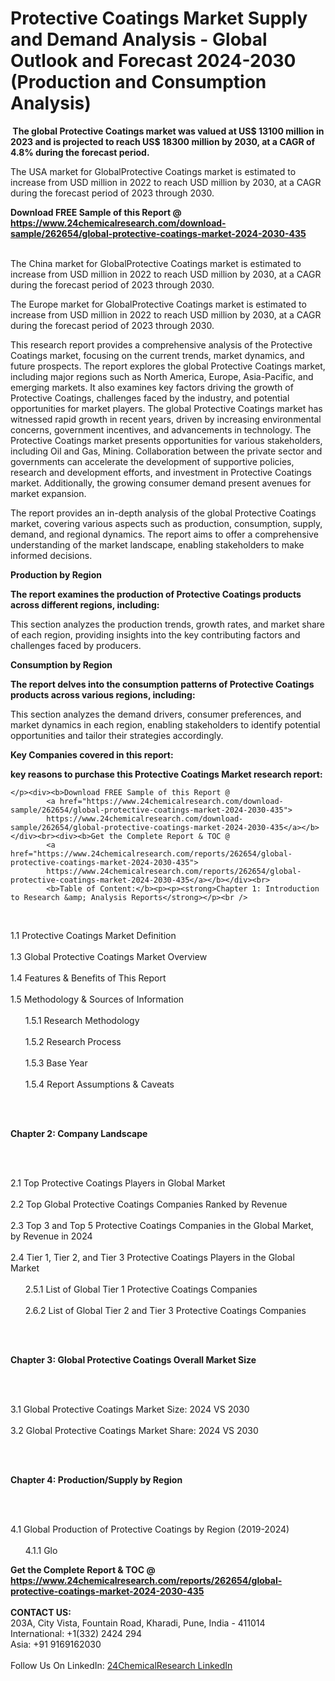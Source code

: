 <h1>Protective Coatings Market Supply and Demand Analysis - Global Outlook and Forecast 2024-2030 (Production and Consumption Analysis)</h1><p><strong> The global Protective Coatings market was valued at US$ 13100 million in 2023 and is projected to reach US$ 18300 million by 2030, at a CAGR of 4.8% during the forecast period.</strong></p><p>
</p><p>The USA market for GlobalProtective Coatings market is estimated to increase from USD million in 2022 to reach USD million by 2030, at a CAGR during the forecast period of 2023 through 2030.</p><div><b>Download FREE Sample of this Report @ 
            <a href="https://www.24chemicalresearch.com/download-sample/262654/global-protective-coatings-market-2024-2030-435">
            https://www.24chemicalresearch.com/download-sample/262654/global-protective-coatings-market-2024-2030-435</a></b></div><br><p>
</p><p>The China market for GlobalProtective Coatings market is estimated to increase from USD million in 2022 to reach USD million by 2030, at a CAGR during the forecast period of 2023 through 2030.</p><p>
</p><p>The Europe market for GlobalProtective Coatings market is estimated to increase from USD million in 2022 to reach USD million by 2030, at a CAGR during the forecast period of 2023 through 2030.</p><p>
</p><p>This research report provides a comprehensive analysis of the Protective Coatings market, focusing on the current trends, market dynamics, and future prospects. The report explores the global Protective Coatings market, including major regions such as North America, Europe, Asia-Pacific, and emerging markets. It also examines key factors driving the growth of Protective Coatings, challenges faced by the industry, and potential opportunities for market players. The global Protective Coatings market has witnessed rapid growth in recent years, driven by increasing environmental concerns, government incentives, and advancements in technology. The Protective Coatings market presents opportunities for various stakeholders, including Oil and Gas, Mining. Collaboration between the private sector and governments can accelerate the development of supportive policies, research and development efforts, and investment in Protective Coatings market. Additionally, the growing consumer demand present avenues for market expansion.</p><p>
</p><p>The report provides an in-depth analysis of the global Protective Coatings market, covering various aspects such as production, consumption, supply, demand, and regional dynamics. The report aims to offer a comprehensive understanding of the market landscape, enabling stakeholders to make informed decisions.</p><p>
</p><p><strong>Production by Region</strong></p><p>
</p><p><strong>The report examines the production of Protective Coatings products across different regions, including:</strong></p><p>
</p><p>
</p><p>This section analyzes the production trends, growth rates, and market share of each region, providing insights into the key contributing factors and challenges faced by producers.</p><p>
</p><p><strong>Consumption by Region</strong></p><p>
</p><p><strong>The report delves into the consumption patterns of Protective Coatings products across various regions, including:</strong></p><p>
</p><p>
</p><p>This section analyzes the demand drivers, consumer preferences, and market dynamics in each region, enabling stakeholders to identify potential opportunities and tailor their strategies accordingly.</p><p>
<strong>Key Companies covered in this report:</strong></p><p>
</p><p>
</p><p><strong>key reasons to purchase this Protective Coatings Market research report:</strong></p><p>

	</p><div><b>Download FREE Sample of this Report @ 
            <a href="https://www.24chemicalresearch.com/download-sample/262654/global-protective-coatings-market-2024-2030-435">
            https://www.24chemicalresearch.com/download-sample/262654/global-protective-coatings-market-2024-2030-435</a></b></div><br><div><b>Get the Complete Report & TOC @ 
            <a href="https://www.24chemicalresearch.com/reports/262654/global-protective-coatings-market-2024-2030-435">
            https://www.24chemicalresearch.com/reports/262654/global-protective-coatings-market-2024-2030-435</a></b></div><br>
            <b>Table of Content:</b><p><p><strong>Chapter 1: Introduction to Research &amp; Analysis Reports</strong></p><br />
<br />
<p>1.1 Protective Coatings Market Definition<br /><br />
1.3 Global Protective Coatings Market Overview<br /><br />
1.4 Features &amp; Benefits of This Report<br /><br />
1.5 Methodology &amp; Sources of Information<br /><br />
&nbsp;&nbsp;&nbsp;&nbsp;&nbsp; 1.5.1 Research Methodology<br /><br />
&nbsp;&nbsp;&nbsp;&nbsp;&nbsp; 1.5.2 Research Process<br /><br />
&nbsp;&nbsp;&nbsp;&nbsp;&nbsp; 1.5.3 Base Year<br /><br />
&nbsp;&nbsp;&nbsp;&nbsp;&nbsp; 1.5.4 Report Assumptions &amp; Caveats</p><br />
<br />
<p><strong>Chapter 2: Company Landscape</strong></p><br />
<br />
<p>2.1 Top Protective Coatings Players in Global Market<br /><br />
2.2 Top Global Protective Coatings Companies Ranked by Revenue<br /><br />
2.3 Top 3 and Top 5 Protective Coatings Companies in the Global Market, by Revenue in 2024<br /><br />
2.4 Tier 1, Tier 2, and Tier 3 Protective Coatings Players in the Global Market<br /><br />
&nbsp;&nbsp;&nbsp;&nbsp;&nbsp; 2.5.1 List of Global Tier 1 Protective Coatings Companies<br /><br />
&nbsp;&nbsp;&nbsp;&nbsp;&nbsp; 2.6.2 List of Global Tier 2 and Tier 3 Protective Coatings Companies</p><br />
<br />
<p><strong>Chapter 3: Global Protective Coatings Overall Market Size</strong></p><br />
<br />
<p>3.1 Global Protective Coatings Market Size: 2024 VS 2030<br /><br />
3.2 Global Protective Coatings Market Share: 2024 VS 2030</p><br />
<br />
<p><strong>Chapter 4: Production/Supply by Region</strong></p><br />
<br />
<p>4.1 Global Production of Protective Coatings by Region (2019-2024)<br /><br />
&nbsp;&nbsp;&nbsp;&nbsp;&nbsp; 4.1.1 Glo</p><div><b>Get the Complete Report & TOC @ 
            <a href="https://www.24chemicalresearch.com/reports/262654/global-protective-coatings-market-2024-2030-435">
            https://www.24chemicalresearch.com/reports/262654/global-protective-coatings-market-2024-2030-435</a></b></div><br><b>CONTACT US:</b><br>
            203A, City Vista, Fountain Road, Kharadi, Pune, India - 411014<br>
            International: +1(332) 2424 294<br>
            Asia: +91 9169162030 <br><br>
            Follow Us On LinkedIn: <a href="https://www.linkedin.com/company/24chemicalresearch/">24ChemicalResearch LinkedIn</a>